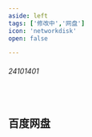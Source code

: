 ```yaml
---
aside: left
tags: ['修改中','网盘']
icon: 'networkdisk'
open: false

---
```

 
###### 24101401
 
<br/>


## 百度网盘

